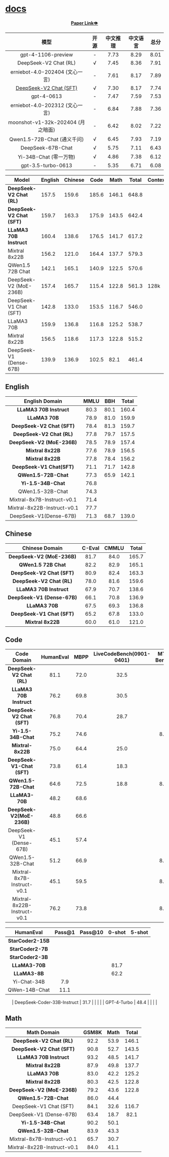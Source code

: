 # [docs](https://github.com/qitas/docs)

<p align="center">
  <a href="https://arxiv.org/abs/2405.04434"><b>Paper Link</b>👁️</a>
</p>

<div align="center">

| **模型** | **开源** |  **中文推理** | **中文语言** | **总分** |
| :---: | :---: | :---: | :---: | :---: |
| gpt-4-1106-preview | - |  7.73 | 8.29 | 8.01 |
| DeepSeek-V2 Chat (RL) | √ | 7.45 | 8.36 | 7.91 | 
| erniebot-4.0-202404 (文心一言) | - | 7.61 | 8.17 | 7.89 | 
| [DeepSeek-V2 Chat (SFT)](https://huggingface.co/deepseek-ai/DeepSeek-V2-Chat) | √ | 7.30 | 8.17 | 7.74 |
| gpt-4-0613 | - | 7.47 | 7.59 | 7.53 |
| erniebot-4.0-202312 (文心一言) | - | 6.84 | 7.88 | 7.36 |
| moonshot-v1-32k-202404 (月之暗面) | - | 6.42 | 8.02 | 7.22 |
| Qwen1.5-72B-Chat (通义千问) | √ | 6.45 | 7.93 | 7.19 |
| DeepSeek-67B-Chat | √ | 5.75 | 7.11 | 6.43 |
| Yi-34B-Chat (零一万物) | √ | 4.86 | 7.38 | 6.12 |
| gpt-3.5-turbo-0613 | - | 5.35 | 6.71 | 6.08 |

</div>


<div align="center">

| **Model** | **English** | **Chinese** | **Code** | **Math** | **Total** | **Context** |
| --- | --- | --- | --- | --- | --- | --- |
| **DeepSeek-V2 Chat (RL)** | 157.5 | 159.6 | 185.6 | 146.1 | 648.8 |
| **DeepSeek-V2 Chat (SFT)** | 159.7 | 163.3 | 175.9 | 143.5 | 642.4 |
| **LLaMA3 70B Instruct** | 160.4 | 138.6 | 176.5 | 141.7 | 617.2 |
| Mixtral 8x22B | 156.2 | 121.0 | 164.4 | 137.7 | 579.3 |
| QWen1.5 72B Chat | 142.1 | 165.1 | 140.9 | 122.5 | 570.6 |
| DeepSeek-V2 (MoE-236B) | 157.4 | 165.7 | 115.4 | 122.8 | 561.3 | 128k |
| DeepSeek-V1 Chat (SFT) | 142.8 | 133.0 | 153.5 | 116.7 | 546.0 |
| LLaMA3 70B | 159.9 | 136.8 | 116.8 | 125.2 | 538.7 |  |
| Mixtral 8x22B | 156.5 | 118.6 | 117.3 | 122.8 | 515.2 |  |
| DeepSeek-V1 (Dense-67B) | 139.9 | 136.9 | 102.5 | 82.1 | 461.4 |  |

</div>

## English

<div align="center">

| **English Domain** | **MMLU** | **BBH** | **Total** |
|:-----------:|:--------:|:------------:|:------------:|
| **LLaMA3 70B Instruct** | 80.3 | 80.1 | 160.4 |
| **LLaMA3 70B** | 78.9 | 81.0 | 159.9 |
| **DeepSeek-V2 Chat (SFT)** | 78.4 | 81.3 | 159.7 |
| **DeepSeek-V2 Chat (RL)** | 77.8 | 79.7 | 157.5 |
| **DeepSeek-V2 (MoE-236B)** | 78.5 | 78.9 | 157.4 |
| **Mixtral 8x22B** | 77.6 | 78.9 | 156.5 |
| **Mixtral 8x22B** | 77.8 | 78.4 | 156.2 |
| **DeepSeek-V1 Chat(SFT)** | 71.1 | 71.7 | 142.8 |
| **QWen1.5-72B-Chat** | 77.3 | 65.9 | 142.1 |
| **Yi-1.5-34B-Chat** | 76.8 |  |  |
| QWen1.5-32B-Chat | 74.3 | |  |  |
| Mixtral-8x7B-Instruct-v0.1 | 71.4 |  |  |
| Mixtral-8x22B-Instruct-v0.1 | 77.7 |  |  |
| DeepSeek-V1(Dense-67B) | 71.3 | 68.7 | 139.0 |

</div>

## Chinese

<div align="center">

| **Chinese Domain** | **C-Eval** | **CMMLU** | **Total** |
|:-----------:|:--------:|:------------:|:------------:|
| **DeepSeek-V2 (MoE-236B)** | 81.7 | 84.0 | 165.7 |
| **QWen1.5 72B Chat** | 82.2 | 82.9 | 165.1 |
| **DeepSeek-V2 Chat (SFT)** | 80.9 | 82.4 | 163.3 |
| **DeepSeek-V2 Chat (RL)** | 78.0 | 81.6 | 159.6 |
| **LLaMA3 70B Instruct** | 67.9 | 70.7 | 138.6 |
| **DeepSeek-V1 (Dense-67B)** | 66.1 | 70.8 | 136.9 |
| **LLaMA3 70B** | 67.5 | 69.3 | 136.8 |
| **DeepSeek-V1 Chat (SFT)** | 65.2 | 67.8 | 133.0 |
| **Mixtral 8x22B** | 60.0 | 61.0 | 121.0 |

</div>

## Code

<div align="center">

| **Code Domain** | HumanEval | MBPP | LiveCodeBench(0901-0401) | MT-Bench |
|:-----------:|:--------:|:------------:|:------------:|:------------:|
| **DeepSeek-V2 Chat (RL)** | 81.1 | 72.0 | 32.5 |  |
| **LLaMA3 70B Instruct** | 76.2 | 69.8 | 30.5 |  |
| **DeepSeek-V2 Chat (SFT)** | 76.8 | 70.4 | 28.7 |  |
| **Yi-1.5-34B-Chat** | 75.2 | 74.6 |  | 8.5 |
| **Mixtral-8x22B** | 75.0 | 64.4 | 25.0 |  |
| **DeepSeek-V1-Chat (SFT)** | 73.8 | 61.4 | 18.3 |  |
| **QWen1.5-72B-Chat** | 64.6 | 72.5 | 18.8 | 8.6 |
| **LLaMA3-70B** | 48.2 | 68.6 |  |
| **DeepSeek-V2(MoE-236B)** | 48.8 | 66.6 |  |
| DeepSeek-V1 (Dense-67B) | 45.1 | 57.4 |  |
| QWen1.5-32B-Chat | 51.2 | 66.9 |  | 8.3 |
| Mixtral-8x7B-Instruct-v0.1 | 45.1 | 59.5 |  | 8.3 |
| Mixtral-8x22B-Instruct-v0.1 | 76.2 | 73.8 |  | 8.6 |

</div>

<div align="center">

| HumanEval | Pass@1 | Pass@10 | 0-shot | 5-shot |
|:-----------:|:--------:|:------------:|:------------:|:------------:|
| **StarCoder2-15B** |  |  |  |
| **StarCoder2-7B**  |  |  |  |
| **StarCoder2-3B**  |  |  |  |
| **LLaMA3-70B**     |  |  | 81.7 |
| **LLaMA3-8B**      |  |  | 62.2 |
| Yi-Chat-34B | 7.9 |  |  |  |
| QWen-14B-Chat | 11.1 |  |  |  |

| DeepSeek-Coder-33B-Instruct | 31.7 |  |  |  |
| GPT-4-Turbo | 48.4 |  |  |  |

</div>



## Math


<div align="center">

| **Math Domain** | **GSM8K** | **Math** | **Total** |
|:-----------:|:--------:|:------------:|:------------:|
| **DeepSeek-V2 Chat (RL)** | 92.2 | 53.9 | 146.1 |
| **DeepSeek-V2 Chat (SFT)** | 90.8 | 52.7 | 143.5 |
| **LLaMA3 70B Instruct** | 93.2 | 48.5 | 141.7 |
| **Mixtral 8x22B** | 87.9 | 49.8 | 137.7 |
| **LLaMA3 70B** | 83.0 | 42.2 | 125.2 |
| **Mixtral 8x22B** | 80.3 | 42.5 | 122.8 |
| **DeepSeek-V2 (MoE-236B)** | 79.2 | 43.6 | 122.8 |
| **QWen1.5-72B-Chat** | 86.0 | 44.4 |  |
| DeepSeek-V1 Chat (SFT) | 84.1 | 32.6 | 116.7 |
| DeepSeek-V1 (Dense-67B) | 63.4 | 18.7 | 82.1 |
| **Yi-1.5-34B-Chat** | 90.2 | 50.1 |  |
| **QWen1.5-32B-Chat** | 83.9 | 43.3 |  |
| Mixtral-8x7B-Instruct-v0.1 | 65.7 | 30.7 |  |
| Mixtral-8x22B-Instruct-v0.1 | 84.0 | 41.1 |  |

</div>

